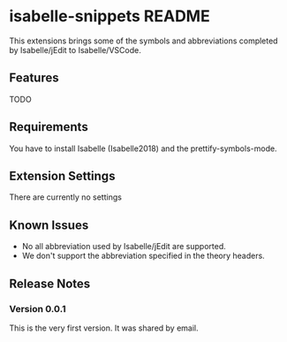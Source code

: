 # isabelle-snippets README

This extensions brings some of the symbols and abbreviations completed by Isabelle/jEdit to Isabelle/VSCode.

## Features

TODO 

## Requirements

You have to install Isabelle (Isabelle2018) and the prettify-symbols-mode.

## Extension Settings

There are currently no settings

## Known Issues

+ No all abbreviation used by Isabelle/jEdit are supported.
+ We don't support the abbreviation specified in the theory headers.

## Release Notes

### Version 0.0.1

This is the very first version. It was shared by email.